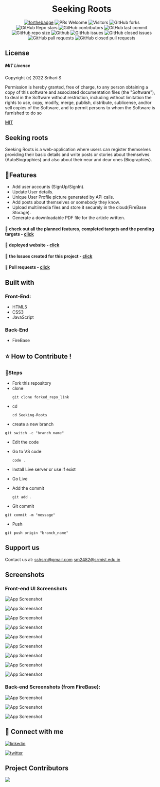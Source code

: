 # <div align="center"> Seeking Roots</div>

<div align="center">
 <p>

[![forthebadge](https://forthebadge.com/images/badges/built-with-love.svg)](https://forthebadge.com)
![PRs Welcome](https://img.shields.io/badge/PRs-welcome-brightgreen.svg?style=for-the-badge)
![Visitors](https://api.visitorbadge.io/api/visitors?path=SSHSRN%2FSeeking-Roots%20&countColor=%23263759&style=for-the-badge)
![GitHub forks](https://img.shields.io/github/forks/SSHSRN/Seeking-Roots?style=for-the-badge)
![GitHub Repo stars](https://img.shields.io/github/stars/SSHSRN/Seeking-Roots?style=for-the-badge)
![GitHub contributors](https://img.shields.io/github/contributors/SSHSRN/Seeking-Roots?style=for-the-badge)
![GitHub last commit](https://img.shields.io/github/last-commit/SSHSRN/Seeking-Roots?style=for-the-badge)
![GitHub repo size](https://img.shields.io/github/repo-size/SSHSRN/Seeking-Roots?style=for-the-badge)
![Github](https://img.shields.io/github/license/SSHSRN/Seeking-Roots?style=for-the-badge)
![GitHub issues](https://img.shields.io/github/issues/SSHSRN/Seeking-Roots?style=for-the-badge)
![GitHub closed issues](https://img.shields.io/github/issues-closed-raw/SSHSRN/Seeking-Roots?style=for-the-badge)
![GitHub pull requests](https://img.shields.io/github/issues-pr/SSHSRN/Seeking-Roots?style=for-the-badge)
![GitHub closed pull requests](https://img.shields.io/github/issues-pr-closed/SSHSRN/Seeking-Roots?style=for-the-badge)
  
 </p>
 </div>

## License
##### MIT License

Copyright (c) 2022 Srihari S

Permission is hereby granted, free of charge, to any person obtaining a copy
of this software and associated documentation files (the "Software"), to deal
in the Software without restriction, including without limitation the rights
to use, copy, modify, merge, publish, distribute, sublicense, and/or sell
copies of the Software, and to permit persons to whom the Software is
furnished to do so

[MIT](https://choosealicense.com/licenses/mit/)

## Seeking roots
Seeking Roots is a web-application where users can register themselves providing their basic details and write posts or stories about themselves (AutoBiographies) and also about their near and dear ones (Biographies).

## 📌Features

- Add user accounts (SignUp/SignIn).
- Update User details.
- Unique User Profile picture generated by API calls.
- Add posts about themselves or somebody they know.
- Upload multiimedia files and store it securely in the cloud(FireBase Storage).
- Generate a downloadable PDF file for the article written.

#### 🚀 check out all the planned features, completed targets and the pending targets - [click](https://github.com/users/SSHSRN/projects/2/views/1)

#### 🚀 deployed website - [click](https://sshsrn.github.io/Seeking-Roots/)

#### 🚀 the Issues created for this project - [click](https://github.com/SSHSRN/Seeking-Roots/issues)

#### 🚀 Pull requests - [click](https://github.com/SSHSRN/Seeking-Roots/pulls?q=is%3Apr+is%3Aclosed)

## Built with

###  Front-End:

- HTML5
- CSS3
- JavaScript
### Back-End
- FireBase

## ⭐ How to Contribute !

### 🚩Steps
 - Fork this repository
 - clone
     ```
    git clone forked_repo_link

    ```
- cd
  ```
  cd Seeking-Roots
- create a new branch
```
git switch -c "branch_name"
  ```
 - Edit the code
 - Go to VS code
   ```
   code .
   ```
- Install Live server or use if exist
- Go Live

- Add the commit 
   ```
   git add .
   ```
- Git commit

```
git commit -m "message"
```
- Push
 ```
 git push origin "branch_name"
 ```
## Support us

Contact us at: sshsrn@gmail.com sm2482@srmist.edu.in


## Screenshots
### Front-end UI Screenshots
![App Screenshot](https://github.com/SSHSRN/Seeking-Roots/blob/main/assets/readme-assets/1.png?raw=true)

![App Screenshot](https://github.com/SSHSRN/Seeking-Roots/raw/main/assets/readme-assets/2.png)

![App Screenshot](https://github.com/SSHSRN/Seeking-Roots/raw/main/assets/readme-assets/3.png)

![App Screenshot](https://github.com/SSHSRN/Seeking-Roots/raw/main/assets/readme-assets/4.png)

![App Screenshot](https://github.com/SSHSRN/Seeking-Roots/raw/main/assets/readme-assets/5.png)

![App Screenshot](https://github.com/SSHSRN/Seeking-Roots/raw/main/assets/readme-assets/6.png)


![App Screenshot](https://github.com/SSHSRN/Seeking-Roots/raw/main/assets/readme-assets/9.png)


![App Screenshot](https://github.com/SSHSRN/Seeking-Roots/raw/main/assets/readme-assets/10.png)

![App Screenshot]( https://github.com/SSHSRN/Seeking-Roots/raw/main/assets/readme-assets/11.png)

### Back-end Screenshots (from FireBase):

![App Screenshot](https://github.com/SSHSRN/Seeking-Roots/raw/main/assets/readme-assets/12.png)


![App Screenshot](https://github.com/SSHSRN/Seeking-Roots/raw/main/assets/readme-assets/13.png)

![App Screenshot](https://github.com/SSHSRN/Seeking-Roots/raw/main/assets/readme-assets/15.png)
   


## 🔗 Connect with me

[![linkedin](https://img.shields.io/badge/linkedin-0A66C2?style=for-the-badge&logo=linkedin&logoColor=white)](https://www.linkedin.com/in/sshsrn/)

[![twitter](https://img.shields.io/badge/twitter-1DA1F2?style=for-the-badge&logo=twitter&logoColor=white)](https://twitter.com/sshsrn2311)


## Project Contributors

<a href="https://github.com/SSHSRN/Seeking-Roots/graphs/contributors">
<img src="https://contrib.rocks/image?repo=SSHSRN/Seeking-Roots" />
</a>
